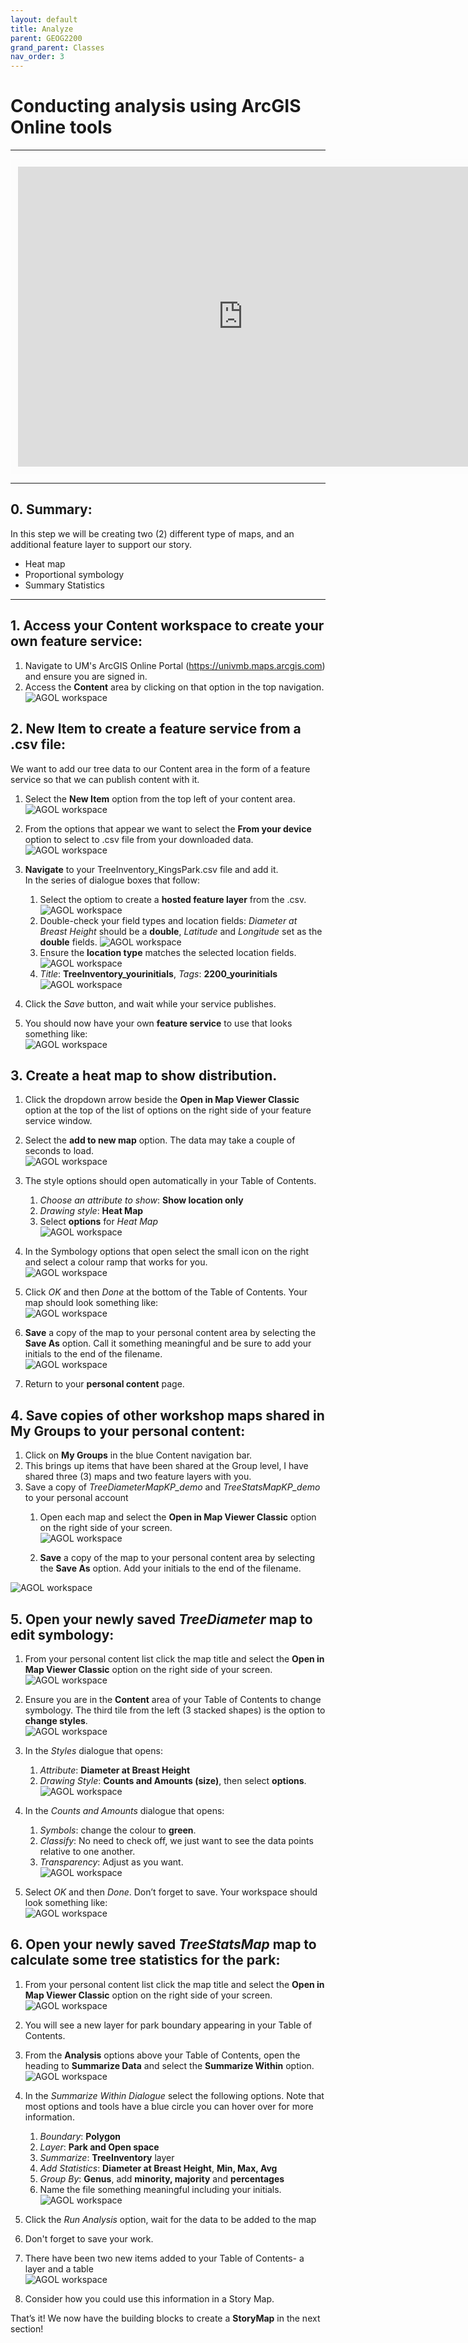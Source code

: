 ```yaml
---
layout: default
title: Analyze
parent: GEOG2200
grand_parent: Classes
nav_order: 3
---
```


# Conducting analysis using ArcGIS Online tools

---
<iframe width="720" height="480" frameborder="0" marginheight="0" marginwidth="0" style="border:12px solid  #fcfcfc" src="https://meginwinnipeg.github.io/slides/RVanalyzing.html"></iframe>


---

## 0. **Summary**:  
In this step we will be creating two (2) different type of maps, and an additional feature layer to support our story.  

- Heat map  
- Proportional symbology  
- Summary Statistics 

---

## 1. Access your **Content** workspace to create your own feature service:  
 
1. Navigate to UM's ArcGIS Online Portal (https://univmb.maps.arcgis.com) and ensure you are signed in.  
2. Access the **Content** area by clicking on that option in the top navigation.  
![AGOL workspace](img/analyze/step1a.PNG)<br>  

 
## 2. **New Item** to create a feature service from a .csv file:  
We want to add our tree data to our Content area in the form of a feature service so that we can publish content with it.    

1. Select the **New Item** option from the top left of your content area.  
![AGOL workspace](img/analyze/step2a.PNG)<br>
2. From the options that appear we want to select the **From your device** option to select to .csv file from your downloaded data.  
![AGOL workspace](img/analyze/step2b.PNG)<br>  
 
3. **Navigate** to your TreeInventory_KingsPark.csv file and add it.  
In the series of dialogue boxes that follow:  
    1. Select the optiom to create a **hosted feature layer** from the .csv.  
	![AGOL workspace](img/analyze/step2c.PNG)<br>   
	2. Double-check your field types and location fields: _Diameter at Breast Height_ should be a **double**, _Latitude_ and _Longitude_ set as the **double** fields.
	![AGOL workspace](img/analyze/step2d.PNG)<br>  
	3. Ensure the **location type** matches the selected location fields.  
	![AGOL workspace](img/analyze/step2e.PNG)<br>  
	4. _Title_: **TreeInventory_yourinitials**, _Tags_: **2200_yourinitials**   
     ![AGOL workspace](img/analyze/step2f.PNG)<br>  

4. Click the _Save_ button, and wait while your service publishes.  
5. You should now have your own **feature service** to use that looks something like:  
![AGOL workspace](img/analyze/step2g.PNG)<br>  

 
## 3. Create a **heat map** to show distribution.  

1. Click the  dropdown arrow beside the **Open in Map Viewer Classic** option at the top of the list of options on the right side of your feature service window.  
2. Select the **add to new map** option. The data may take a couple of seconds to load.  
![AGOL workspace](img/analyze/step3a.PNG)<br>  

3. The style options should open automatically in your Table of Contents.  
    1. _Choose an attribute to show_: **Show location only**  
    2. _Drawing style_: **Heat Map**  
    3. Select **options** for _Heat Map_  
![AGOL workspace](img/analyze/step3b.PNG)<br>  
     
3. In the Symbology options that open select the small icon on the right and select a colour ramp that works for you.  
![AGOL workspace](img/analyze/step3c.PNG)<br>  
 
4. Click _OK_ and then _Done_ at the bottom of the Table of Contents. Your map should look something like:  
![AGOL workspace](img/analyze/step3d.PNG)<br>  

5. **Save** a copy of the map to your personal content area by selecting the **Save As** option. Call it something meaningful and be sure to add your initials to the end of the filename.  
![AGOL workspace](img/analyze/step3e.PNG)<br>  

6. Return to your **personal content** page.  


## 4. Save copies of other workshop maps shared in **My Groups** to your personal content:  

1. Click on **My Groups** in the blue Content navigation bar.  
2. This brings up items that have been shared at the Group level, I have shared three (3) maps and two feature layers with you.  
3. Save a copy of  _TreeDiameterMapKP_demo_ and _TreeStatsMapKP_demo_ to your personal account  
    1. Open each map and select the **Open in Map Viewer Classic** option on the right side of your screen.  
    ![AGOL workspace](img/analyze/step4a.PNG)<br>
   
    2. **Save** a copy of the map to your personal content area by selecting the **Save As** option. Add your initials to the end of the filename.  

  ![AGOL workspace](img/analyze/step4b.PNG)<br>

 
## 5. **Open** your newly saved _TreeDiameter_ map to edit symbology:  
  
1. From your personal content list click the map title and select the **Open in Map Viewer Classic** option on the right side of your screen.  
![AGOL workspace](img/analyze/step4a.PNG)<br>

2. Ensure you are in the **Content** area of your Table of Contents to change symbology. The third tile from the left (3 stacked shapes) is the option to **change styles**.  
  ![AGOL workspace](img/analyze/step5a.PNG)<br>  

3. In the _Styles_ dialogue that opens:  
    1. _Attribute_: **Diameter at Breast Height**  
    2. _Drawing Style_: **Counts and Amounts (size)**, then select **options**.  
	  ![AGOL workspace](img/analyze/step5b.PNG)<br>  

4. In the _Counts and Amounts_ dialogue that opens:  
    1. _Symbols_: change the colour to **green**.   
    3. _Classify_: No need to check off, we just want to see the data points relative to one another.    
    5. _Transparency_: Adjust as you want.  
	  ![AGOL workspace](img/analyze/step5c.PNG)<br>  

5. Select _OK_ and then _Done_. Don’t forget to save. Your workspace should look something like:  
  ![AGOL workspace](img/analyze/step5d.PNG)<br>  
  

## 6. **Open** your newly saved _TreeStatsMap_ map to calculate some tree statistics for the park:  
  
1. From your personal content list click the map title and select the **Open in Map Viewer Classic** option on the right side of your screen.  
![AGOL workspace](img/analyze/step4a.PNG)<br>
 
2. You will see a new layer for park boundary appearing in your Table of Contents.  
3. From the **Analysis** options above your Table of Contents, open the heading to **Summarize Data** and select the **Summarize Within** option.  
![AGOL workspace](img/analyze/step6a.PNG)<br>  

4. In the _Summarize Within Dialogue_ select the following options. Note that most options and tools have a blue circle you can hover over for more information.  
    1. _Boundary_: **Polygon**  
	2. _Layer_: **Park and Open space**  
    3. _Summarize_: **TreeInventory** layer    
    4. _Add Statistics_: **Diameter at Breast Height**, **Min, Max, Avg**  
    5. _Group By_: **Genus**, add **minority, majority** and **percentages**    
    6. Name the file something meaningful including your initials.  
![AGOL workspace](img/analyze/step6b.PNG)<br>  

5. Click the _Run Analysis_ option, wait for the data to be added to the map  
6. Don't forget to save your work.  
7. There have been two new items added to your Table of Contents- a layer and a table   
![AGOL workspace](img/analyze/step6c.PNG)<br>  
 
9. Consider how you could use this information in a Story Map.  


That’s it! We now have the building blocks to create a **StoryMap** in the next section!  

